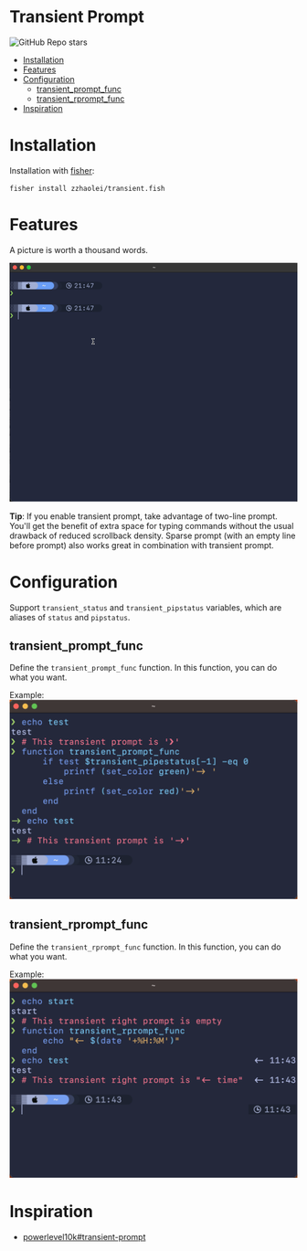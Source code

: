 Transient Prompt
===
![GitHub Repo stars](https://img.shields.io/github/stars/zzhaolei/transient.fish)

  * [Installation](#installation)
  * [Features](#features)
  * [Configuration](#configuration)
     * [transient_prompt_func](#transient_prompt_func)
     * [transient_rprompt_func](#transient_rprompt_func)
  * [Inspiration](#inspiration)

# Installation
Installation with [fisher](https://github.com/jorgebucaran/fisher):
```fish
fisher install zzhaolei/transient.fish
```

# Features
A picture is worth a thousand words.

![Transient Prompt](./media/transient.gif)

**Tip**: If you enable transient prompt, take advantage of two-line prompt. You'll get the benefit of extra space for typing commands without the usual drawback of reduced scrollback density. Sparse prompt (with an empty line before prompt) also works great in combination with transient prompt.

# Configuration

Support `transient_status` and `transient_pipstatus` variables, which are aliases of `status` and `pipstatus`.

## transient_prompt_func
Define the `transient_prompt_func` function. In this function, you can do what you want.

Example:
![transient_prompt_func](./media/transient_prompt_func.png)

## transient_rprompt_func
Define the `transient_rprompt_func` function. In this function, you can do what you want.

Example:
 ![transient_prompt_func](./media/transient_rprompt_func.png)

# Inspiration
 - [powerlevel10k#transient-prompt](https://github.com/romkatv/powerlevel10k#transient-prompt)
